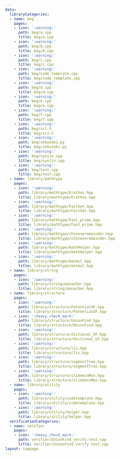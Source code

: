 ```yaml
---
data:
  libraryCategories:
  - name: beg
    pages:
    - icon: ':warning:'
      path: beg/a.cpp
      title: beg/a.cpp
    - icon: ':warning:'
      path: beg/b.cpp
      title: beg/b.cpp
    - icon: ':warning:'
      path: beg/c.cpp
      title: beg/c.cpp
    - icon: ':warning:'
      path: beg/code_template.cpp
      title: beg/code_template.cpp
    - icon: ':warning:'
      path: beg/d.cpp
      title: beg/d.cpp
    - icon: ':warning:'
      path: beg/e.cpp
      title: beg/e.cpp
    - icon: ':warning:'
      path: beg/f.cpp
      title: beg/f.cpp
    - icon: ':warning:'
      path: beg/sc1.h
      title: beg/sc1.h
    - icon: ':warning:'
      path: beg/sokuseki.py
      title: beg/sokuseki.py
    - icon: ':warning:'
      path: beg/syojin.cpp
      title: beg/syojin.cpp
    - icon: ':warning:'
      path: beg/test.cpp
      title: beg/test.cpp
  - name: library/mathtype
    pages:
    - icon: ':warning:'
      path: library/mathtype/Erathos.hpp
      title: library/mathtype/Erathos.hpp
    - icon: ':warning:'
      path: library/mathtype/FactSet.hpp
      title: library/mathtype/FactSet.hpp
    - icon: ':warning:'
      path: library/mathtype/Fast_prime.hpp
      title: library/mathtype/Fast_prime.hpp
    - icon: ':warning:'
      path: library/mathtype/chineseremainder.hpp
      title: library/mathtype/chineseremainder.hpp
    - icon: ':warning:'
      path: library/mathtype/mathHelper.hpp
      title: library/mathtype/mathHelper.hpp
    - icon: ':warning:'
      path: library/mathtype/matmul.hpp
      title: library/mathtype/matmul.hpp
  - name: library/string
    pages:
    - icon: ':warning:'
      path: library/string/manacher.hpp
      title: library/string/manacher.hpp
  - name: library/structure
    pages:
    - icon: ':warning:'
      path: library/structure/PotentialUF.hpp
      title: library/structure/PotentialUF.hpp
    - icon: ':heavy_check_mark:'
      path: library/structure/UnionFind.hpp
      title: library/structure/UnionFind.hpp
    - icon: ':warning:'
      path: library/structure/dictional_UF.hpp
      title: library/structure/dictional_UF.hpp
    - icon: ':warning:'
      path: library/structure/lis.hpp
      title: library/structure/lis.hpp
    - icon: ':warning:'
      path: library/structure/segmentTree.hpp
      title: library/structure/segmentTree.hpp
    - icon: ':warning:'
      path: library/structure/slideminMax.hpp
      title: library/structure/slideminMax.hpp
  - name: library/utility
    pages:
    - icon: ':warning:'
      path: library/utility/codetemplate.hpp
      title: library/utility/codetemplate.hpp
    - icon: ':warning:'
      path: library/utility/helper.hpp
      title: library/utility/helper.hpp
  verificationCategories:
  - name: verifier
    pages:
    - icon: ':heavy_check_mark:'
      path: verifier/UnionFind_verify.test.cpp
      title: verifier/UnionFind_verify.test.cpp
layout: toppage
---
```

